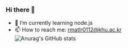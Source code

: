 ### Hi there 👋

- 🌱 I’m currently learning node.js <br>
- 📫 How to reach me: rmatlr0112@khu.ac.kr <br>
![Anurag's GitHub stats](https://github-readme-stats.vercel.app/api?username=yoongja&show_icons=true&theme=radical)

<!--
**yoongja/yoongja** is a ✨ _special_ ✨ repository because its `README.md` (this file) appears on your GitHub profile.

Here are some ideas to get you started:

- 🔭 I’m currently working on ...
- 🌱 I’m currently learning ...
- 👯 I’m looking to collaborate on ...
- 🤔 I’m looking for help with ...
- 💬 Ask me about ...
- 📫 How to reach me: ...
- 😄 Pronouns: ...
- ⚡ Fun fact: ...
-->
